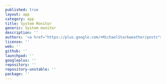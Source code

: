 ```yaml
---
published: true
layout: app
category: app
title: System Monitor
generic: System monitor
description: ''
authors: '<a href="https://plus.google.com/+MichaelStarkweather/posts">Michael Starkweather</a>'
license: ''
web: ''
github: ''
launchpad: ''
googleplus: ''
repository: ''
repository-unstable: ''
package: ''
---
```

